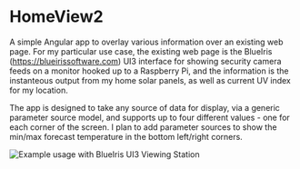 # HomeView2

A simple Angular app to overlay various information over an existing web page. For my particular use case, the existing web page is the BlueIris (https://blueirissoftware.com) UI3 interface for showing security camera feeds on a monitor hooked up to a Raspberry Pi, and the information is the instanteous output from my home solar panels, as well as current UV index for my location.

The app is designed to take any source of data for display, via a generic parameter source model, and supports up to four different values - one for each corner of the screen. I plan to add parameter sources to show the min/max forecast temperature in the bottom left/right corners.

![Example usage with BlueIris UI3 Viewing Station](example.png)
